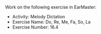 Work on the following exercise in EarMaster:
- Activity: Melody Dictation
- Exercise Name: Do, Re, Me, Fa, So, La
- Exercise Number: 16.4
